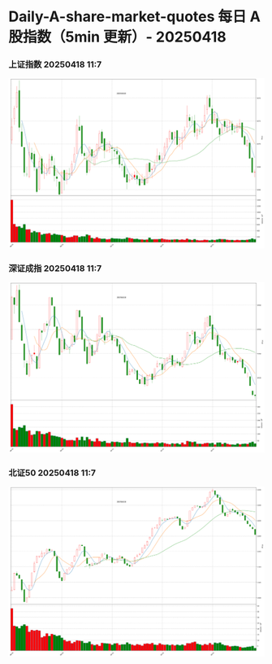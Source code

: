 
# Daily-A-share-market-quotes 每日 A 股指数（5min 更新）- 20250418

### 上证指数 20250418 11:7
![](./fig/2025/4/20250418-sh000001.png)

### 深证成指 20250418 11:7
![](./fig/2025/4/20250418-sz399001.png)

### 北证50 20250418 11:7
![](./fig/2025/4/20250418-bj899050.png)
